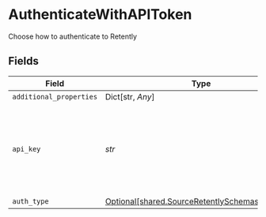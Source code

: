 # AuthenticateWithAPIToken

Choose how to authenticate to Retently


## Fields

| Field                                                                                                                                       | Type                                                                                                                                        | Required                                                                                                                                    | Description                                                                                                                                 |
| ------------------------------------------------------------------------------------------------------------------------------------------- | ------------------------------------------------------------------------------------------------------------------------------------------- | ------------------------------------------------------------------------------------------------------------------------------------------- | ------------------------------------------------------------------------------------------------------------------------------------------- |
| `additional_properties`                                                                                                                     | Dict[str, *Any*]                                                                                                                            | :heavy_minus_sign:                                                                                                                          | N/A                                                                                                                                         |
| `api_key`                                                                                                                                   | *str*                                                                                                                                       | :heavy_check_mark:                                                                                                                          | Retently API Token. See the <a href="https://app.retently.com/settings/api/tokens">docs</a> for more information on how to obtain this key. |
| `auth_type`                                                                                                                                 | [Optional[shared.SourceRetentlySchemasAuthType]](../../models/shared/sourceretentlyschemasauthtype.md)                                      | :heavy_minus_sign:                                                                                                                          | N/A                                                                                                                                         |